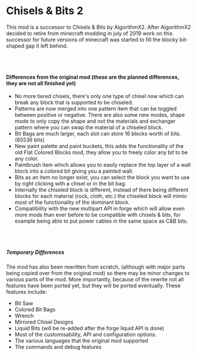 # Chisels & Bits 2

This mod is a successor to Chisels & Bits by AlgorithmX2. After AlgorithmX2 decided to retire from minecraft modding in july of 2019 work on this successor for future versions of minecraft was started to fill the blocky bit-shaped gap it left behind.

<br/>
<br/>

#### Differences from the original mod (these are the planned differences, they are not all finished yet)
* No more tiered chisels, there's only one type of chisel now which can break any block that is supported to be chiseled.
* Patterns are now merged into one pattern item that can be toggled between positive or negative. There are also some new modes, shape mode to only copy the shape and not the materials and exchanger pattern where you can swap the material of a chiseled block.
* Bit Bags are much larger, each slot can store 16 blocks worth of bits. (65536 bits)
* New paint palette and paint buckets, this adds the functionality of the old Flat Colored Blocks mod, they allow you to freely color any bit to be any color.
* Paintbrush item which allows you to easily replace the top layer of a wall block into a colored bit giving you a painted wall.
* Bits as an item no longer exist, you can select the block you want to use by right clicking with a chisel or in the bit bag.
* Internally the chiseled block is different, instead of there being different blocks for each material (rock, cloth, etc.) the chiseled block will mimic most of the functionality of the dominant block.
* Compatibility with the new multipart API in forge which will allow even more mods than ever before to be compatible with chisels & bits, for example being able to put power cables in the same space as C&B bits.

<br/>
<br/>

##### Temporary Differences
The mod has also been rewritten from scratch, (although with major parts being copied over from the original mod) so there may be minor changes to various parts of the mod. More importantly, because of the rewrite not all features have been ported yet, but they will be ported eventually. These features include:
* Bit Saw
* Colored Bit Bags
* Wrench
* Mirrored Chisel Designs
* Liquid Bits (will be re-added after the forge liquid API is done)
* Most of the customisability, API and configuration options.
* The various languages that the original mod supported
* The commands and debug features